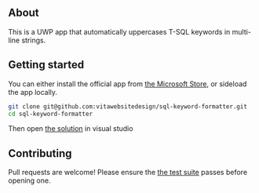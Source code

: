## About
This is a UWP app that automatically uppercases T-SQL keywords in multi-line strings.

## Getting started
You can either install the official app from [the Microsoft Store](https://www.microsoft.com/en-au/store/apps/windows), or sideload the app locally.

```bash
git clone git@github.com:vitawebsitedesign/sql-keyword-formatter.git
cd sql-keyword-formatter
```

Then open [the solution](https://github.com/vitawebsitedesign/sql-keyword-formatter/blob/master/sql-formatter.sln) in visual studio

## Contributing
Pull requests are welcome! Please ensure the [the test suite](https://github.com/vitawebsitedesign/sql-keyword-formatter/tree/master/SqlFormatter.Tests) passes before opening one.
